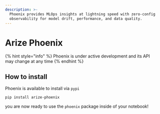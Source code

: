 ```yaml
---
description: >-
  Phoenix provides MLOps insights at lightning speed with zero-config
  observability for model drift, performance, and data quality.
---
```


# Arize Phoenix

{% hint style="info" %}
Phoenix is under active development and its API may change at any time
{% endhint %}

## How to install

Phoenix is available to install via `pypi`

```shell
pip install arize-phoenix
```

you are now ready to use the `phoenix` package inside of your notebook!

